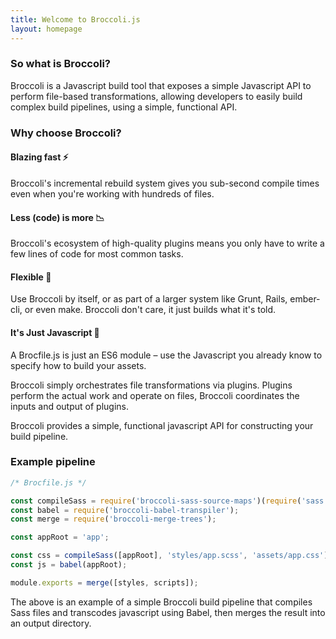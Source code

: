 ```yaml
---
title: Welcome to Broccoli.js
layout: homepage
---
```


### So what is Broccoli?

Broccoli is a Javascript build tool that exposes a simple Javascript API to perform file-based transformations,
allowing developers to easily build complex build pipelines, using a simple, functional API.

### Why choose Broccoli?

<div class="summary">
    <div>
        <h4>Blazing fast ⚡️</h4>
        <p>Broccoli's incremental rebuild system gives you sub-second compile times even when you're working with hundreds of files.</p>
    </div>
    <div>
        <h4>Less (code) is more 📉</h4>
        <p>Broccoli's ecosystem of high-quality plugins means you only have to write a few lines of code for most common tasks.</p>
    </div>
    <div>
        <h4>Flexible 🤸‍</h4>
        <p>Use Broccoli by itself, or as part of a larger system like Grunt, Rails, ember-cli, or even make. Broccoli don't care, it just builds what it's told.</p>
    </div>
    <div>
        <h4>It's Just Javascript 🙌</h4>
        <p>A Brocfile.js is just an ES6 module – use the Javascript you already know to specify how to build your assets.</p>
    </div>
</div>

Broccoli simply orchestrates file transformations via plugins. Plugins perform the actual work and operate on files,
Broccoli coordinates the inputs and output of plugins.

Broccoli provides a simple, functional javascript API for constructing your build pipeline.

### Example pipeline

```js
/* Brocfile.js */

const compileSass = require('broccoli-sass-source-maps')(require('sass'));
const babel = require('broccoli-babel-transpiler');
const merge = require('broccoli-merge-trees');

const appRoot = 'app';

const css = compileSass([appRoot], 'styles/app.scss', 'assets/app.css');
const js = babel(appRoot);

module.exports = merge([styles, scripts]);
```

The above is an example of a simple Broccoli build pipeline that compiles Sass files and transcodes javascript using
Babel, then merges the result into an output directory.
